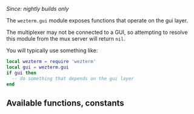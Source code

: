 *Since: nightly builds only*

The `wezterm.gui` module exposes functions that operate on the gui layer.

The multiplexer may not be connected to a GUI, so attempting to resolve
this module from the mux server will return `nil`.

You will typically use something like:

```lua
local wezterm = require 'wezterm'
local gui = wezterm.gui
if gui then
  -- do something that depends on the gui layer
end
```

## Available functions, constants


